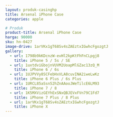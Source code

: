 ```yaml
---
layout: produk-casinghp
title: Arsenal iPhone Case
categories: apple

# Produk
product-title: Arsenal iPhone Case
harga: 90000
sku: hn-0427
image-drive: 1arVKx1gT68Sv4sZAEztxIGwhcFgozgtJ
gallery:
  - url: 1798b9kKDcnzW-evHl2kpKtFhFnCLpgj8
    title: iPhone 5 / 5s / SE
  - url: 1uxtdviGbojnVUVM2UoapMlGZac13zQ_M
    title: iPhone 6 / 6s
  - url: 1UJPVVy8SCFebHxVLA8cuvINA2iweLwKz
    title: iPhone 6 Plus / 6s Plus
  - url: 1URCL85aSsn52hZnAAooJWeTilcE6LM93
    title: iPhone 7 / 8
  - url: 1K5MXVizGEYhExSNxQBJEVxFVn79C1Fd7
    title: iPhone 7 Plus / 8 Plus
  - url: 1arVKx1gT68Sv4sZAEztxIGwhcFgozgtJ
    title: iPhone X
---
```

